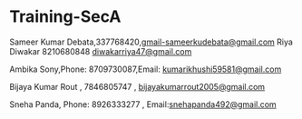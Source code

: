 
# Training-SecA 

Sameer Kumar Debata,337768420,gmail-sameerkudebata@gmail.com
Riya Diwakar 8210680848 diwakarriya47@gmail.com

Ambika Sony,Phone: 8709730087,Email: kumarikhushi59581@gmail.com

Bijaya Kumar Rout , 7846805747 , bijayakumarrout2005@gmail.com

Sneha Panda, Phone: 8926333277 , Email:snehapanda492@gmail.com